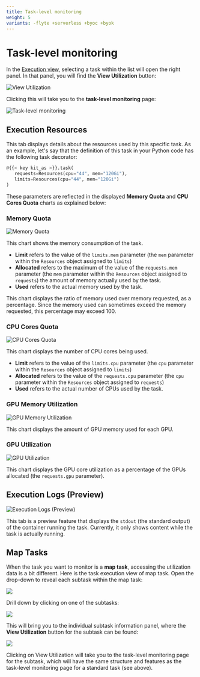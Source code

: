 ```yaml
---
title: Task-level monitoring
weight: 5
variants: -flyte +serverless +byoc +byok
---
```


# Task-level monitoring

In the [Execution view](../../workflows/viewing-workflow-executions), selecting a task within the list will open the right panel.
In that panel, you will find the **View Utilization** button:

![View Utilization](/_static/images/user-guide/core-concepts/tasks/task-hardware-environment/task-level-monitoring/execution-view-right-panel-executions-view-util.png)

Clicking this will take you to the **task-level monitoring** page:

![Task-level monitoring](/_static/images/user-guide/core-concepts/tasks/task-hardware-environment/task-level-monitoring/task-level-monitoring.png)

## Execution Resources

This tab displays details about the resources used by this specific task.
As an example, let's say that the definition of this task in your Python code has the following task decorator:

```python
@{{< key kit_as >}}.task(
   requests=Resources(cpu="44", mem="120Gi"),
   limits=Resources(cpu="44", mem="120Gi")
)
```

These parameters are reflected in the displayed **Memory Quota** and **CPU Cores Quota** charts as explained below:

### Memory Quota

![Memory Quota](/_static/images/user-guide/core-concepts/tasks/task-hardware-environment/task-level-monitoring/task-level-monitoring-memory-quota.png)

This chart shows the memory consumption of the task.

* **Limit** refers to the value of the `limits.mem` parameter (the `mem` parameter within the `Resources` object assigned to `limits`)
* **Allocated** refers to the maximum of the value of the `requests.mem` parameter (the `mem` parameter within the `Resources` object assigned to `requests`) the amount of memory actually used by the task.
* **Used** refers to the actual memory used by the task.

This chart displays the ratio of memory used over memory requested, as a percentage.
Since the memory used can sometimes exceed the memory requested, this percentage may exceed 100.

### CPU Cores Quota

![CPU Cores Quota](/_static/images/user-guide/core-concepts/tasks/task-hardware-environment/task-level-monitoring/task-level-monitoring-cpu-cores-quota.png)

This chart displays the number of CPU cores being used.

* **Limit** refers to the value of the `limits.cpu` parameter (the `cpu` parameter within the `Resources` object assigned to `limits`)
* **Allocated** refers to the value of the `requests.cpu` parameter (the `cpu` parameter within the `Resources` object assigned to `requests`)
* **Used** refers to the actual number of CPUs used by the task.

### GPU Memory Utilization

![GPU Memory Utilization](/_static/images/user-guide/core-concepts/tasks/task-hardware-environment/task-level-monitoring/task-level-monitoring-gpu-memory-utilization.png)

This chart displays the amount of GPU memory used for each GPU.

### GPU Utilization

![GPU Utilization](/_static/images/user-guide/core-concepts/tasks/task-hardware-environment/task-level-monitoring/task-level-monitoring-gpu-utilization.png)

This chart displays the GPU core utilization as a percentage of the GPUs allocated (the `requests.gpu` parameter).

## Execution Logs (Preview)

![Execution Logs (Preview)](/_static/images/user-guide/core-concepts/tasks/task-hardware-environment/task-level-monitoring/task-level-monitoring-execution-logs.png)

This tab is a preview feature that displays the `stdout` (the standard output) of the container running the task.
Currently, it only shows content while the task is actually running.

## Map Tasks

When the task you want to monitor is a **map task**, accessing the utilization data is a bit different.
Here is the task execution view of map task. Open the drop-down to reveal each subtask within the map task:

![](/_static/images/user-guide/core-concepts/tasks/task-hardware-environment/task-level-monitoring/map-task-1.png)

Drill down by clicking on one of the subtasks:

![](/_static/images/user-guide/core-concepts/tasks/task-hardware-environment/task-level-monitoring/map-task-2.png)

This will bring you to the individual subtask information panel, where the **View Utilization** button for the subtask can be found:

![](/_static/images/user-guide/core-concepts/tasks/task-hardware-environment/task-level-monitoring/map-task-3.png)

Clicking on View Utilization will take you to the task-level monitoring page for the subtask, which will have the same structure and features as the task-level monitoring page for a standard task (see above).
